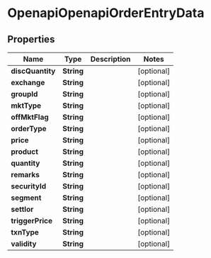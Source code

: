 # OpenapiOpenapiOrderEntryData

## Properties
Name | Type | Description | Notes
------------ | ------------- | ------------- | -------------
**discQuantity** | **String** |  |  [optional]
**exchange** | **String** |  |  [optional]
**groupId** | **String** |  |  [optional]
**mktType** | **String** |  |  [optional]
**offMktFlag** | **String** |  |  [optional]
**orderType** | **String** |  |  [optional]
**price** | **String** |  |  [optional]
**product** | **String** |  |  [optional]
**quantity** | **String** |  |  [optional]
**remarks** | **String** |  |  [optional]
**securityId** | **String** |  |  [optional]
**segment** | **String** |  |  [optional]
**settlor** | **String** |  |  [optional]
**triggerPrice** | **String** |  |  [optional]
**txnType** | **String** |  |  [optional]
**validity** | **String** |  |  [optional]
